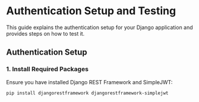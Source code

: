 # Authentication Setup and Testing

This guide explains the authentication setup for your Django application and provides steps on how to test it.

## Authentication Setup

### 1. Install Required Packages

Ensure you have installed Django REST Framework and SimpleJWT:

```bash
pip install djangorestframework djangorestframework-simplejwt
